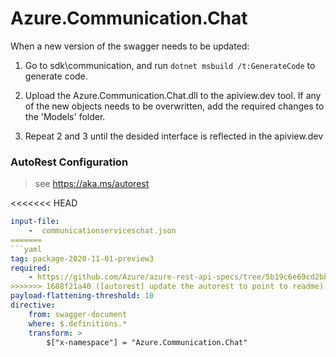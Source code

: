# Azure.Communication.Chat

When a new version of the swagger needs to be updated:

1. Go to sdk\communication, and run `dotnet msbuild /t:GenerateCode` to generate code.
2. Upload the Azure.Communication.Chat.dll to the apiview.dev tool.
   If any of the new objects needs to be overwritten, add the required changes to the 'Models' folder.

3. Repeat 2 and 3 until the desided interface is reflected in the apiview.dev

### AutoRest Configuration

> see https://aka.ms/autorest

<<<<<<< HEAD
``` yaml
input-file:
    -  communicationserviceschat.json
=======
```yaml
tag: package-2020-11-01-preview3
required:
    - https://github.com/Azure/azure-rest-api-specs/tree/5b19c6e69cd2bb9dbe4e5c1237b2c5a175d90ca5/specification/communication/data-plane/readme.md
>>>>>>> 1688f21a40 ([autorest] update the autorest to point to readme)
payload-flattening-threshold: 10
directive:
    from: swagger-document
    where: $.definitions.*
    transform: >
        $["x-namespace"] = "Azure.Communication.Chat"
```
